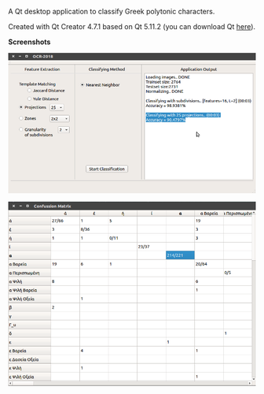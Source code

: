 A Qt desktop application to classify Greek polytonic characters.

Created with Qt Creator 4.7.1 based on Qt 5.11.2 (you can download Qt [here](http://download.qt.io/official_releases/qt/)).


**Screenshots**

![alt text](demo.png)

![alt text](demo2.png)
